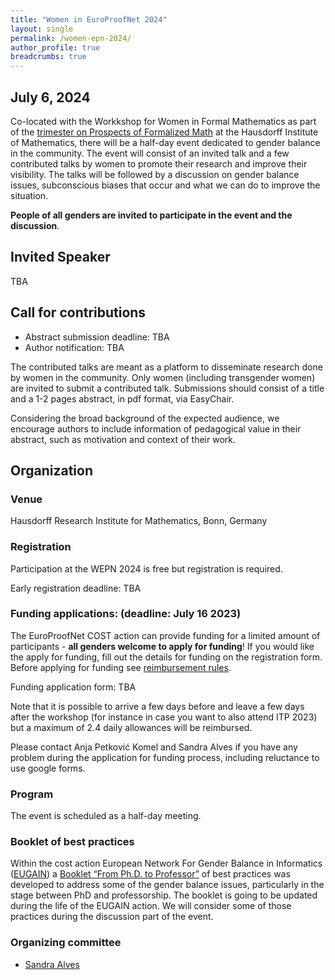 ```yaml
---
title: "Women in EuroProofNet 2024"
layout: single
permalink: /women-epn-2024/
author_profile: true
breadcrumbs: true
---
```



## July 6, 2024

Co-located with the Workkshop for Women in Formal Mathematics as part of the [trimester on Prospects of Formalized Math](https://www.him.uni-bonn.de/programs/future-programs/future-trimester-programs/prospects-of-formal-mathematics/description/) at the Hausdorff Institute of Mathematics, there will be a half-day event dedicated to gender balance in the community.
The event will consist of an invited talk and a few contributed talks by women to promote their research and improve their visibility. 
The talks will be followed by a discussion on gender balance issues, subconscious biases that occur and what we can do to improve the situation.

**People of all genders are invited to participate in the event and the discussion**.

## Invited Speaker

TBA

## Call for contributions

* Abstract submission deadline: TBA
* Author notification: TBA

The contributed talks are meant as a platform to disseminate research done by women in the community. Only women (including transgender women) are invited to submit a contributed talk.
Submissions should consist of a title and a 1-2 pages abstract, in pdf format, via EasyChair.

Considering the broad background of the expected audience, we encourage authors to include information of pedagogical value in their abstract, such as motivation and context of their work.

## Organization

### Venue

Hausdorff Research Institute for Mathematics, Bonn, Germany

### Registration

Participation at the WEPN 2024 is free but registration is required.

Early registration deadline: TBA


### Funding applications: (deadline: July 16 2023)

The EuroProofNet COST action can provide funding for a limited amount of participants - **all genders welcome to apply for funding**! If you would like the apply for funding, fill out the details for funding on the registration form. Before applying for funding see [reimbursement rules](../reimbursement-rules). <!--The daily allowance was set to 80€.-->

Funding application form: TBA

Note that it is possible to arrive a few days before and leave a few days after the workshop (for instance in case you want to also attend ITP 2023) but a maximum of 2.4 daily allowances will be reimbursed.

Please contact Anja Petković Komel and Sandra Alves if you have any problem during the application for funding process, including reluctance to use google forms.

### Program

The event is scheduled as a half-day meeting.
<!--
Tentative program schedule (subject to change):


| Time        | Session |
| ----------- | ----------- |
| 09:00-09:05 | Opening & Welcome |
| 09:05-10:00 | Invited talk: Małgorzata Biernacka: Reduction Strategies in the Lambda Calculus: A Systematic Approach to Their Specification and Efficient Implementation with Abstract Machines [(slides)](slides/biernacka.pdf)|
| 10:05-10:30 | Dragana Milovancevic: [Towards Practical and Rigorous Automated Grading in Functional Programming Courses](abstracts/WEPN_2023_paper_Milovancevic.pdf) [(slides)](slides/dragana.pdf)|
| 10:35-11:00 | Natalia Ślusarz: [Logic of Differentiable Logics: Towards a Uniform Semantics of DL](abstracts/WEPN_2023_paper_Slusarz.pdf)|
| 11:00-11:30 | _Coffee Break_ |
| 11:30-11:55 | Chelsea Edmonds: [An Introduction to the Probabilistic Method for Combinatorics in Isabelle/HOL](abstracts/WEPN_2023_paper_Edmonds.pdf) [(slides)](slides/edmonds_wepn.pdf)|
| 12:00-13:25 | Discussion on gender balance issues |
| 13:25-13:30 | Group photo |
| 13:30-15:00 | lunch |

-->
### Booklet of best practices

Within the cost action European Network For Gender Balance in Informatics ([EUGAIN](https://eugain.eu/)) a [Booklet “From Ph.D. to Professor”](https://eugain.eu/results/deliverables/) of best practices was developed to address some of the gender balance issues, particularly in the stage between PhD and professorship. The booklet is going to be updated during the life of the EUGAIN action.
We will consider some of those practices during the discussion part of the event.

### Organizing committee

* [Sandra Alves](https://www.dcc.fc.up.pt/~sandra/Home/Home.html)

